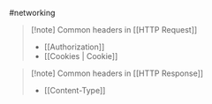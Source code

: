 #networking 
>[!note] Common headers in [[HTTP Request]]
>- [[Authorization]]
>- [[Cookies | Cookie]]

>[!note] Common headers in [[HTTP Response]]
>- [[Content-Type]]